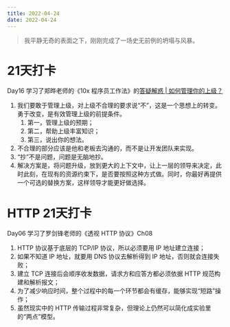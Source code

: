 ```yaml
---
title: 2022-04-24
date: 2022-04-24
---
```


> 我平静无奇的表面之下，刚刚完成了一场史无前例的坍塌与风暴。

# 21天打卡
Day16
学习了郑晔老师的《10x 程序员工作法》的[答疑解惑 | 如何管理你的上级？](https://time.geekbang.org/column/article/77752)

1. 我们要敢于管理上级，对上级不合理的要求说“不”，这是一个思想上的转变。勇于改变，是有效管理上级的前提条件。
    1. 第一，管理上级的预期；
    2. 第二，帮助上级丰富知识；
    3. 第三，说出你的想法。
2. 不合理的部分应该是他和老板去沟通的，而不是让开发团队来实现。
3. “抄”不是问题，问题是无脑地抄。
4. 解决方案是，将问题升级，放到更大的上下文中，让上一层的领导来决定，此时此刻，在现有的资源约束下，是否要按照这种方式做。同时，你最好再提供一个可选的替换方案，这样领导才能更好做选择。

# HTTP 21天打卡
Day06
学习了罗剑锋老师的《透视 HTTP 协议》Ch08

1. HTTP 协议基于底层的 TCP/IP 协议，所以必须要用 IP 地址建立连接；
2. 如果不知道 IP 地址，就要用 DNS 协议去解析得到 IP 地址，否则就会连接失败；
3. 建立 TCP 连接后会顺序收发数据，请求方和应答方都必须依据 HTTP 规范构建和解析报文；
4. 为了减少响应时间，整个过程中的每一个环节都会有缓存，能够实现“短路”操作；
5. 虽然现实中的 HTTP 传输过程非常复杂，但理论上仍然可以简化成实验里的“两点”模型。















